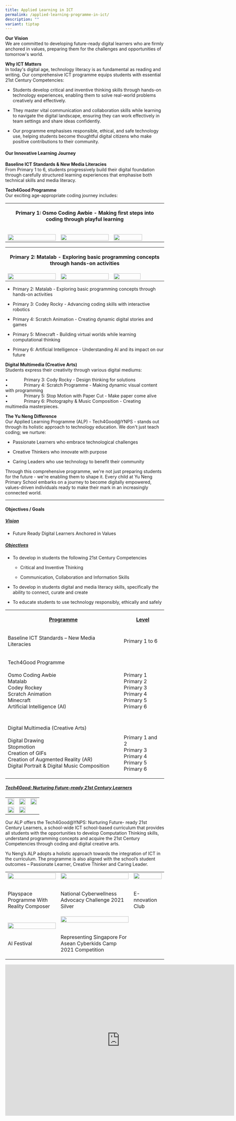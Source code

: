 ```yaml
---
title: Applied Learning in ICT
permalink: /applied-learning-programme-in-ict/
description: ""
variant: tiptap
---
```

<p><strong>Our Vision</strong>
<br>We are committed to developing future-ready digital learners who are firmly
anchored in values, preparing them for the challenges and opportunities
of tomorrow's world.</p>
<p></p>
<p><strong>Why ICT Matters</strong>
<br>In today's digital age, technology literacy is as fundamental as reading
and writing. Our comprehensive ICT programme equips students with essential
21st Century Competencies:</p>
<ul data-tight="true" class="tight">
<li>
<p>Students develop critical and inventive thinking skills through hands-on
technology experiences, enabling them to solve real-world problems creatively
and effectively.</p>
</li>
<li>
<p>They master vital communication and collaboration skills while learning
to navigate the digital landscape, ensuring they can work effectively in
team settings and share ideas confidently.</p>
</li>
<li>
<p>Our programme emphasises responsible, ethical, and safe technology use,
helping students become thoughtful digital citizens who make positive contributions
to their community.</p>
</li>
</ul>
<p></p>
<h4><strong>Our Innovative Learning Journey</strong></h4>
<p><strong>Baseline ICT Standards &amp; New Media Literacies</strong>
<br>From Primary 1 to 6, students progressively build their digital foundation
through carefully structured learning experiences that emphasise both technical
skills and media literacy.</p>
<p><strong>Tech4Good Programme</strong>
<br>Our exciting age-appropriate coding journey includes:</p>
<table style="minWidth: 75px">
<colgroup>
<col>
<col>
<col>
</colgroup>
<tbody>
<tr>
<th rowspan="1" colspan="3">
<p>Primary 1: Osmo Coding Awbie - Making first steps into coding through
playful learning</p>
</th>
</tr>
<tr>
<td rowspan="1" colspan="1">
<p></p>
<div class="isomer-image-wrapper">
<img style="width: 100%" height="auto" width="100%" alt="" src="/images/WhatsApp_Image_2024_04_23_at_2_56_01_PM.jpg">
</div>
</td>
<td rowspan="1" colspan="1">
<p></p>
<div class="isomer-image-wrapper">
<img style="width: 100%" height="auto" width="100%" alt="" src="/images/WhatsApp_Image_2024_04_23_at_10_09_24_AM.jpg">
</div>
</td>
<td rowspan="1" colspan="1">
<p></p>
<div class="isomer-image-wrapper">
<img style="width: 77%;" height="auto" width="100%" alt="" src="/images/WhatsApp_Image_2024_04_23_at_2_56_02_PM__1_.jpg">
</div>
</td>
</tr>
</tbody>
</table>
<p></p>
<table style="minWidth: 75px">
<colgroup>
<col>
<col>
<col>
</colgroup>
<tbody>
<tr>
<th rowspan="1" colspan="3">
<p>Primary 2: Matalab - Exploring basic programming concepts through hands-on
activities</p>
</th>
</tr>
<tr>
<td rowspan="1" colspan="1">
<div class="isomer-image-wrapper">
<img style="width: 100%" height="auto" width="100%" alt="" src="/images/WhatsApp_Image_2024_08_14_at_10_12_12_AM__1_.jpg">
</div>
</td>
<td rowspan="1" colspan="1">
<div class="isomer-image-wrapper">
<img style="width: 100%" height="auto" width="100%" alt="" src="/images/WhatsApp_Image_2024_08_14_at_10_12_13_AM__1_.jpg">
</div>
</td>
<td rowspan="1" colspan="1">
<div class="isomer-image-wrapper">
<img style="width: 75%;" height="auto" width="100%" alt="" src="/images/WhatsApp_Image_2024_08_14_at_10_09_31_AM__23_.jpg">
</div>
</td>
</tr>
</tbody>
</table>
<ul data-tight="true" class="tight">
<li>
<p>Primary 2: Matalab - Exploring basic programming concepts through hands-on
activities</p>
</li>
<li>
<p>Primary 3: Codey Rocky - Advancing coding skills with interactive robotics</p>
</li>
<li>
<p>Primary 4: Scratch Animation - Creating dynamic digital stories and games</p>
</li>
<li>
<p>Primary 5: Minecraft - Building virtual worlds while learning computational
thinking</p>
</li>
<li>
<p>Primary 6: Artificial Intelligence - Understanding AI and its impact on
our future</p>
</li>
</ul>
<p></p>
<p><strong>Digital Multimedia (Creative Arts)</strong>
<br>Students express their creativity through various digital mediums:</p>
<p>•&nbsp;&nbsp;&nbsp;&nbsp;&nbsp;&nbsp;&nbsp;&nbsp;&nbsp;&nbsp;&nbsp;&nbsp;
Primary 3: Cody Rocky - Design thinking for solutions
<br>•&nbsp;&nbsp;&nbsp;&nbsp;&nbsp;&nbsp;&nbsp;&nbsp;&nbsp;&nbsp;&nbsp;&nbsp;
Primary 4: Scratch Programme - Making dynamic visual content with programming
<br>•&nbsp;&nbsp;&nbsp;&nbsp;&nbsp;&nbsp;&nbsp;&nbsp;&nbsp;&nbsp;&nbsp;&nbsp;
Primary 5: Stop Motion with Paper Cut - Make paper come alive
<br>•&nbsp;&nbsp;&nbsp;&nbsp;&nbsp;&nbsp;&nbsp;&nbsp;&nbsp;&nbsp;&nbsp;&nbsp;
Primary 6: Photography &amp; Music Composition - Creating multimedia masterpieces.</p>
<p></p>
<p><strong>The Yu Neng Difference</strong>
<br>Our Applied Learning Programme (ALP) - Tech4Good@YNPS - stands out through
its holistic approach to technology education. We don't just teach coding;
we nurture:</p>
<ul data-tight="true" class="tight">
<li>
<p>Passionate Learners who embrace technological challenges</p>
</li>
<li>
<p>Creative Thinkers who innovate with purpose</p>
</li>
<li>
<p>Caring Leaders who use technology to benefit their community</p>
</li>
</ul>
<p>Through this comprehensive programme, we're not just preparing students
for the future - we're enabling them to shape it. Every child at Yu Neng
Primary School embarks on a journey to become digitally empowered, values-driven
individuals ready to make their mark in an increasingly connected world.</p>
<hr>
<p></p>
<h4>Objectives / Goals</h4>
<h5><u>Vision</u></h5>
<ul data-tight="true" class="tight">
<li>
<p>Future Ready Digital Learners Anchored in Values</p>
</li>
</ul>
<h5><u>Objectives</u></h5>
<ul data-tight="true" class="tight">
<li>
<p>To develop in students the following 21st&nbsp;Century Competencies</p>
<ul data-tight="true" class="tight">
<li>
<p>Critical and Inventive Thinking</p>
</li>
<li>
<p>Communication, Collaboration and Information Skills</p>
</li>
</ul>
</li>
<li>
<p>To develop in students digital and media literacy skills, specifically
the ability to connect, curate and create</p>
</li>
<li>
<p>To educate students to use technology responsibly, ethically and safely</p>
</li>
</ul>
<table style="minWidth: 50px">
<colgroup>
<col>
<col>
</colgroup>
<tbody>
<tr>
<th rowspan="1" colspan="1">
<p><u>Programme</u>
</p>
</th>
<th rowspan="1" colspan="1">
<p><u>Level</u>
</p>
</th>
</tr>
<tr>
<td rowspan="1" colspan="1">
<p>Baseline ICT Standards – New Media Literacies</p>
</td>
<td rowspan="1" colspan="1">
<p>Primary 1 to 6</p>
</td>
</tr>
<tr>
<td rowspan="1" colspan="1">
<p>Tech4Good Programme
<br>
<br>Osmo Coding Awbie
<br>Matalab
<br>Codey Rockey
<br>Scratch Animation
<br>Minecraft
<br>Artificial Intelligence (AI)</p>
</td>
<td rowspan="1" colspan="1">
<p>
<br>
<br>Primary 1
<br>Primary 2
<br>Primary 3
<br>Primary 4
<br>Primary 5
<br>Primary 6</p>
</td>
</tr>
<tr>
<td rowspan="1" colspan="1">
<p>Digital Multimedia (Creative Arts)
<br>
<br>Digital Drawing
<br>Stopmotion
<br>Creation of GIFs
<br>Creation of Augmented Reality (AR)
<br>Digital Portrait &amp; Digital Music Composition</p>
</td>
<td rowspan="1" colspan="1">
<p>
<br>
<br>Primary 1 and 2
<br>Primary 3
<br>Primary 4
<br>Primary 5
<br>Primary 6</p>
</td>
</tr>
</tbody>
</table>
<h5><u>Tech4Good: Nurturing Future-ready 21st Century Learners</u></h5>
<table style="minWidth: 75px">
<colgroup>
<col>
<col>
<col>
</colgroup>
<tbody>
<tr>
<td rowspan="1" colspan="1">
<div class="isomer-image-wrapper">
<img style="width: 100%" height="auto" width="100%" src="/images/scratch3.jpg">
</div>
</td>
<td rowspan="1" colspan="1">
<div class="isomer-image-wrapper">
<img style="width: 100%" height="auto" width="100%" src="/images/scratch2.jpg">
</div>
</td>
<td rowspan="1" colspan="1">
<div class="isomer-image-wrapper">
<img style="width: 100%" height="auto" width="100%" src="/images/scratch1.jpg">
</div>
</td>
</tr>
<tr>
<td rowspan="1" colspan="1">
<div class="isomer-image-wrapper">
<img style="width: 100%" height="auto" width="100%" src="/images/codeyrocky2.jpg">
</div>
</td>
<td rowspan="1" colspan="1">
<div class="isomer-image-wrapper">
<img style="width: 100%" height="auto" width="100%" src="/images/1-768x1024.jpg">
</div>
</td>
<td rowspan="1" colspan="1">
<p></p>
</td>
</tr>
</tbody>
</table>
<p>Our ALP offers the Tech4Good@YNPS: Nurturing Future- ready 21st Century
Learners, a school-wide ICT school-based curriculum that provides all students
with the opportunities to develop Computation Thinking skills, understand
programming concepts and acquire the 21st Century Competencies through
coding and digital creative arts.</p>
<p>Yu Neng’s ALP adopts a holistic approach towards the integration of ICT
in the curriculum. The programme is also aligned with the school’s student
outcomes – Passionate Learner, Creative Thinker and Caring Leader.</p>
<table style="minWidth: 75px">
<colgroup>
<col>
<col>
<col>
</colgroup>
<tbody>
<tr>
<td rowspan="1" colspan="1">
<div class="isomer-image-wrapper">
<img style="width: 100%" height="auto" width="100%" src="/images/Playspace-Programme-with-Reality-Composer-300x231.png">
</div>
<p>
<br>Playspace Programme With Reality Composer</p>
</td>
<td rowspan="1" colspan="1">
<div class="isomer-image-wrapper">
<img style="width: 100%" height="auto" width="100%" src="/images/National-CyberWellness-Advocacy-Challenge-2021-Silver-300x206.png">
</div>
<p>
<br>National Cyberwellness Advocacy Challenge 2021 Silver</p>
</td>
<td rowspan="1" colspan="1">
<div class="isomer-image-wrapper">
<img style="width: 100%" height="auto" width="100%" src="/images/0d2447a2-ebfb-41b3-9f8a-defd6a6f32d3-1-300x182.jpg">
</div>
<p>
<br>E-nnovation Club</p>
</td>
</tr>
<tr>
<td rowspan="1" colspan="1">
<div class="isomer-image-wrapper">
<img style="width: 100%" height="auto" width="100%" src="/images/695d074f-bccd-4c17-9d3c-88bfe6dfec5a-300x225.jpg">
</div>
<p>
<br>AI Festival</p>
</td>
<td rowspan="1" colspan="1">
<div class="isomer-image-wrapper">
<img style="width: 100%" height="auto" width="100%" src="/images/Representing-Singapore-for-ASEAN-CyberKids-Camp-2021-Competition-300x231.png">
</div>
<p>
<br>Representing Singapore For Asean Cyberkids Camp 2021 Competition</p>
</td>
<td rowspan="1" colspan="1">
<p></p>
</td>
</tr>
</tbody>
</table>
<div class="iframe-wrapper">
<iframe height="480" width="726" allowfullscreen="true" frameborder="0" src="https://www.youtube.com/embed/XIDLeSyTdZs"></iframe>
</div>
<p></p>